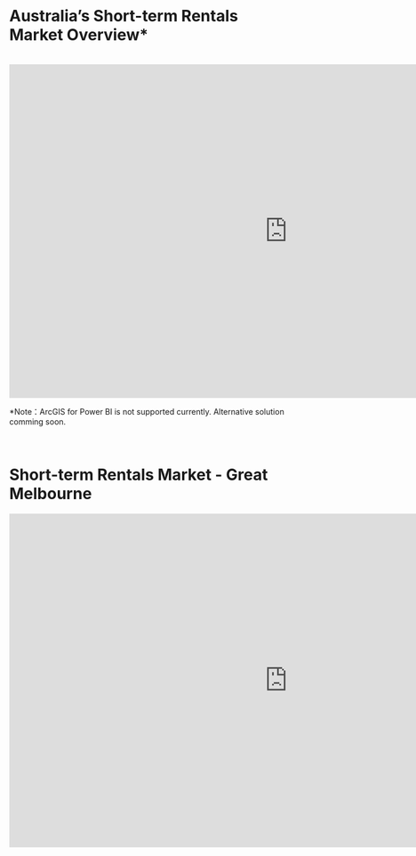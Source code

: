 <br>

# Australia’s Short-term Rentals Market Overview*
<br>

<iframe width="1000" height="600" src="https://app.powerbi.com/view?r=eyJrIjoiYmFlMmQwNjQtZGU4OS00YzgyLTg1NDUtNzRiMjdiMTBiMTQ0IiwidCI6Ijc4ZWRhMzM0LWU5MTctNDQzNS1iMjM1LTg1OGI3MjFlY2ZmMSJ9&pageName=ReportSectionc3d1c7464b06158f6eb7" frameborder="0" allowFullScreen="true"></iframe>

\*Note：ArcGIS for Power BI is not supported currently. Alternative solution comming soon.

<br>

# Short-term Rentals Market - Great Melbourne



<iframe width="1000" height="600" src="https://app.powerbi.com/view?r=eyJrIjoiODI5NmJhNTYtOWJmOS00ZTVmLTliNjYtYWQ5ZWQzZjhhNDFlIiwidCI6Ijc4ZWRhMzM0LWU5MTctNDQzNS1iMjM1LTg1OGI3MjFlY2ZmMSJ9&pageName=ReportSection023edc328f2f908b1086" frameborder="0" allowFullScreen="true"></iframe>


